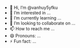 - 👋 Hi, I’m @vanhuy5yfku
- 👀 I’m interested in ...
- 🌱 I’m currently learning ...
- 💞️ I’m looking to collaborate on ...
- 📫 How to reach me ...
- 😄 Pronouns: ...
- ⚡ Fun fact: ...

<!---
vanhuy5yfku/vanhuy5yfku is a ✨ special ✨ repository because its `README.md` (this file) appears on your GitHub profile.
You can click the Preview link to take a look at your changes.
--->
